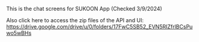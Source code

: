 This is the chat screens for SUKOON App (Checked 3/9/2024)

Also click here to access the zip files of the API and UI: https://drive.google.com/drive/u/0/folders/17FwC5SB52_EVN5RIZfrlBCsPuwo5wBHs
